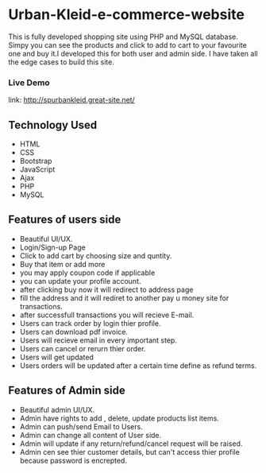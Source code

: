 # Urban-Kleid-e-commerce-website

This is fully developed shopping site using PHP and MySQL database. Simpy you can see the products and click to add to cart to your favourite one and buy it.I developed this for both user and admin side. I have taken all the edge cases to build this site.

### Live Demo
link:  http://spurbankleid.great-site.net/

## Technology Used 

* HTML
* CSS
* Bootstrap
* JavaScript
* Ajax
* PHP
* MySQL

## Features of users side 

* Beautiful UI/UX.
* Login/Sign-up Page 
* Click to add cart by choosing size and quntity.
* Buy that item or add more 
* you may apply coupon code if applicable 
* you can update your profile account.
* after clicking buy now it will redirect to address page 
* fill the address and it will rediret to another pay u money site for transactions.
* after successfull transactions you will recieve E-mail.
* Users can track order by login thier profile.
* Users can download pdf invoice.
* Users will recieve email in every important step.
* Users can cancel or rerurn thier order.
* Users will get updated 
* Users orders will be updated after a certain time define as refund terms.


## Features of Admin side

* Beautiful admin UI/UX.
* Admin have rights to add , delete, update products list items.
* Admin can push/send Email to Users.
* Admin can change all content of User side.
* Admin will update if any return/refund/cancel request will be raised.
* Admin cen see thier customer details, but can't access thier profile because password is encrepted.



